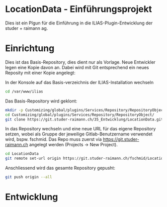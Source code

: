 LocationData - Einführungsprojekt
=================================

Dies ist ein Plgun für die Einführung in die ILIAS-Plugin-Entwicklung der studer + raimann ag.
 
# Einrichtung
Dies ist das Basis-Repository, dies dient nur als Vorlage. Neue Entwickler legen 
eine Kopie davon an. Dabei wird mit Git entsprechend ein neues Reposity mit 
einer Kopie angelegt:

In der Konsole auf das Basis-verzeichnis der ILIAS-Installation wechseln

```bash
cd /var/www/ilias
```

Das Basis-Repository wird geklont: 

```bash
mkdir -p Customizing/global/plugins/Services/Repository/RepositoryObject/  
cd Customizing/global/plugins/Services/Repository/RepositoryObject/  
git clone https://git.studer-raimann.ch/35_Entwicklung/LocationData.git LocationData
```

In das Repository wechseln und eine neue URL für das eigene Repository setzen, 
wobei als Gruppe der jeweilige Gitlab-Benutzername verwendet wird, bspw. fschmid. 
Das Repo muss zuerst via https://git.studer-raimann.ch angelegt werden (Projects -> New Project).

```bash
cd LocationData
git remote set-url origin https://git.studer-raimann.ch/fschmid/LocationData.git
```

Anschliessend wird das gesamte Repository gepusht:

```bash
git push origin --all
```
# Entwicklung
